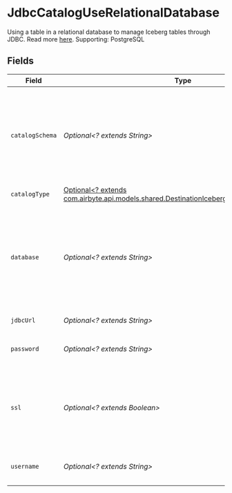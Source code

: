 # JdbcCatalogUseRelationalDatabase

Using a table in a relational database to manage Iceberg tables through JDBC. Read more <a href="https://iceberg.apache.org/docs/latest/jdbc/">here</a>. Supporting: PostgreSQL


## Fields

| Field                                                                                                                                                 | Type                                                                                                                                                  | Required                                                                                                                                              | Description                                                                                                                                           | Example                                                                                                                                               |
| ----------------------------------------------------------------------------------------------------------------------------------------------------- | ----------------------------------------------------------------------------------------------------------------------------------------------------- | ----------------------------------------------------------------------------------------------------------------------------------------------------- | ----------------------------------------------------------------------------------------------------------------------------------------------------- | ----------------------------------------------------------------------------------------------------------------------------------------------------- |
| `catalogSchema`                                                                                                                                       | *Optional<? extends String>*                                                                                                                          | :heavy_minus_sign:                                                                                                                                    | Iceberg catalog metadata tables are written to catalog schema. The usual value for this field is "public".                                            | public                                                                                                                                                |
| `catalogType`                                                                                                                                         | [Optional<? extends com.airbyte.api.models.shared.DestinationIcebergSchemasCatalogType>](../../models/shared/DestinationIcebergSchemasCatalogType.md) | :heavy_minus_sign:                                                                                                                                    | N/A                                                                                                                                                   |                                                                                                                                                       |
| `database`                                                                                                                                            | *Optional<? extends String>*                                                                                                                          | :heavy_minus_sign:                                                                                                                                    | The default schema tables are written to if the source does not specify a namespace. The usual value for this field is "public".                      | public                                                                                                                                                |
| `jdbcUrl`                                                                                                                                             | *Optional<? extends String>*                                                                                                                          | :heavy_minus_sign:                                                                                                                                    | N/A                                                                                                                                                   | jdbc:postgresql://{host}:{port}/{database}                                                                                                            |
| `password`                                                                                                                                            | *Optional<? extends String>*                                                                                                                          | :heavy_minus_sign:                                                                                                                                    | Password associated with the username.                                                                                                                |                                                                                                                                                       |
| `ssl`                                                                                                                                                 | *Optional<? extends Boolean>*                                                                                                                         | :heavy_minus_sign:                                                                                                                                    | Encrypt data using SSL. When activating SSL, please select one of the connection modes.                                                               |                                                                                                                                                       |
| `username`                                                                                                                                            | *Optional<? extends String>*                                                                                                                          | :heavy_minus_sign:                                                                                                                                    | Username to use to access the database.                                                                                                               |                                                                                                                                                       |